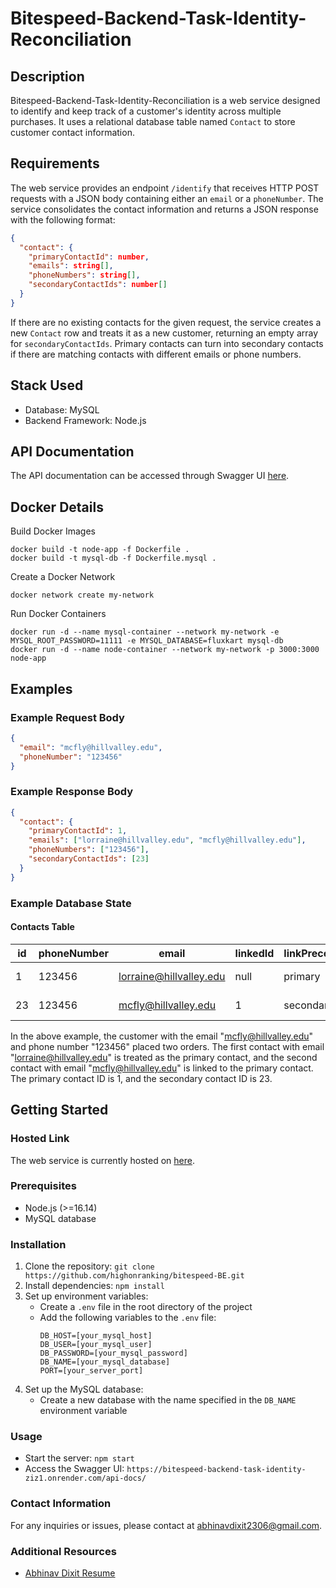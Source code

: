 ﻿# Bitespeed-Backend-Task-Identity-Reconciliation

## Description
Bitespeed-Backend-Task-Identity-Reconciliation is a web service designed to identify and keep track of a customer's identity across multiple purchases. It uses a relational database table named `Contact` to store customer contact information.

## Requirements
The web service provides an endpoint `/identify` that receives HTTP POST requests with a JSON body containing either an `email` or a `phoneNumber`. The service consolidates the contact information and returns a JSON response with the following format:

```json
{
  "contact": {
    "primaryContactId": number,
    "emails": string[],
    "phoneNumbers": string[],
    "secondaryContactIds": number[]
  }
}
```

If there are no existing contacts for the given request, the service creates a new `Contact` row and treats it as a new customer, returning an empty array for `secondaryContactIds`. Primary contacts can turn into secondary contacts if there are matching contacts with different emails or phone numbers.

## Stack Used
- Database: MySQL
- Backend Framework: Node.js

## API Documentation
The API documentation can be accessed through Swagger UI [here](https://bitespeed-backend-task-identity-ziz1.onrender.com/api-docs/).
## Docker Details
Build Docker Images 
```
docker build -t node-app -f Dockerfile .
docker build -t mysql-db -f Dockerfile.mysql .
```

Create a Docker Network

```
docker network create my-network

```

Run Docker Containers
```
docker run -d --name mysql-container --network my-network -e MYSQL_ROOT_PASSWORD=11111 -e MYSQL_DATABASE=fluxkart mysql-db
docker run -d --name node-container --network my-network -p 3000:3000 node-app
```



## Examples

### Example Request Body
```json
{
  "email": "mcfly@hillvalley.edu",
  "phoneNumber": "123456"
}
```

### Example Response Body
```json
{
  "contact": {
    "primaryContactId": 1,
    "emails": ["lorraine@hillvalley.edu", "mcfly@hillvalley.edu"],
    "phoneNumbers": ["123456"],
    "secondaryContactIds": [23]
  }
}
```

### Example Database State
#### Contacts Table
| id  | phoneNumber | email                     | linkedId | linkPrecedence | createdAt                  | updatedAt                  | deletedAt |
| --- | ----------- | ------------------------- | -------- | -------------- | -------------------------- | -------------------------- | --------- |
| 1   | 123456      | lorraine@hillvalley.edu   | null     | primary        | 2023-04-01 00:00:00.374+00 | 2023-04-01 00:00:00.374+00 | null      |
| 23  | 123456      | mcfly@hillvalley.edu      | 1        | secondary      | 2023-04-20 05:30:00.11+00  | 2023-04-20 05:30:00.11+00  | null      |

In the above example, the customer with the email "mcfly@hillvalley.edu" and phone number "123456" placed two orders. The first contact with email "lorraine@hillvalley.edu" is treated as the primary contact, and the second contact with email "mcfly@hillvalley.edu" is linked to the primary contact. The primary contact ID is 1, and the secondary contact ID is 23.

## Getting Started

### Hosted Link
The web service is currently hosted on [here](https://bitespeed-backend-task-identity-ziz1.onrender.com/).

### Prerequisites
- Node.js (>=16.14)
- MySQL database

### Installation
1. Clone the repository: `git clone https://github.com/highonranking/bitespeed-BE.git`
2. Install dependencies: `npm install`
3. Set up environment variables:
   - Create a `.env` file in the root directory of the project
   - Add the following variables to the `.env` file:
     ```
     DB_HOST=[your_mysql_host]
     DB_USER=[your_mysql_user]
     DB_PASSWORD=[your_mysql_password]
     DB_NAME=[your_mysql_database]
     PORT=[your_server_port]
     ```
4. Set up the MySQL database:
   - Create a new database with the name specified in the `DB_NAME` environment variable

### Usage
- Start the server: `npm start`
- Access the Swagger UI: `https://bitespeed-backend-task-identity-ziz1.onrender.com/api-docs/`

### Contact Information
For any inquiries or issues, please contact at abhinavdixit2306@gmail.com.

### Additional Resources
- [Abhinav Dixit Resume](https://drive.google.com/file/d/1pEMMLybNPP2d9dsD1axMCygpW0Hkadvq/view?usp=sharing)
